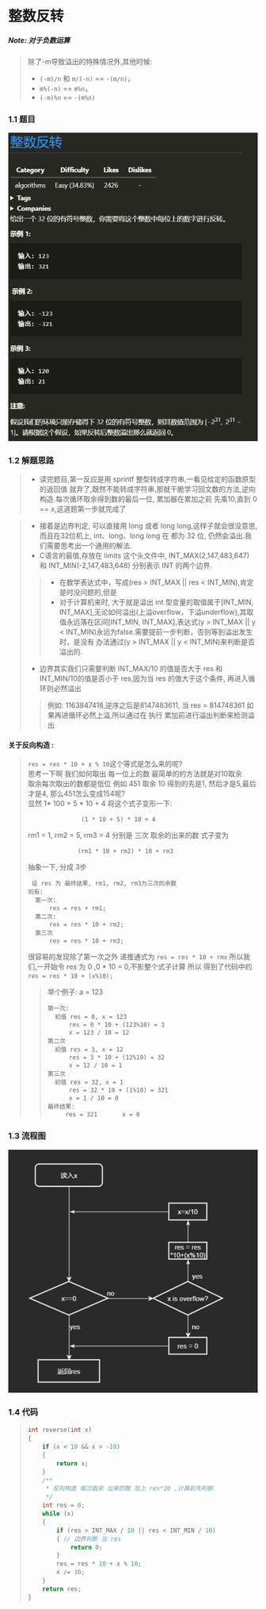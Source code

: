 # 整数反转
##### Note: 对于负数运算
>除了-m导致溢出的特殊情况外,其他时候:  
> -    `(-m)/n` 和 `m/(-n)` == `-(m/n)`，
> -    `m%(-n)` ==  `m%n`，
> -    `(-m)%n` == `-(m%n)`
### 1.1 题目
![alt](Question.png)

### 1.2 解题思路
>+   读完题目,第一反应是用 sprintf 整型转成字符串,一看见给定的函数原型的返回值  就弃了,既然不能转成字符串,那就干脆学习回文数的方法,逆向构造.每次循环取余得到数的最后一位, 累加器在累加之前 先乘10,直到 0 == x,这道题第一步就完成了
            
>+   接着是边界判定, 可以直接用 long 或者 long long,这样子就会很没意思,而且在32位机上, int、long、long long 在 都为 32 位, 仍然会溢出.我们需要思考出一个通用的解法.
>+   C语言的最值,存放在 limits 这个头文件中, INT_MAX(2,147,483,647) 和 INT_MIN(-2,147,483,648) 分别表示 INT 的两个边界.
>>+    在数学表达式中，写成(res > INT_MAX || res < INT_MIN),肯定是时没问题的,但是
>>+    对于计算机来时, 大于就是溢出 int 型变量的取值属于[INT_MIN, INT_MAX],无论如何溢出(上溢overflow，下溢underflow},其取值永远落在区间[INT_MIN, INT_MAX],表达式(y > INT_MAX || y < INT_MIN)永远为false.需要提前一步判断，否则等到溢出发生时，是没有
    办法通过(y > INT_MAX || y < INT_MIN)来判断是否溢出的.
>+  边界其实我们只需要判断 INT_MAX/10 的值是否大于 res 和 INT_MIN/10的值是否小于 res,因为当 res 的值大于这个条件, 再进入循环则必然溢出
>> 例如:
    1163847418,逆序之后是8147483611, 当 res = 814748361 如果再进循环必然上溢,所以通过在 执行 累加前进行溢出判断来检测溢出

#### 关于反向构造 :  
> ```res = res * 10 + x % 10```这个等式是怎么来的呢?  
> 思考一下啊 我们如何取出 每一位上的数 最简单的的方法就是对10取余  
> 取余每次取出的数都是低位 例如 451 取余 10 得到的先是1, 然后才是5,最后才是4, 那么451怎么变成154呢?  
> 显然 1* 100 + 5 * 10 + 4 将这个式子变形一下:  
> ```  
>                (1 * 10 + 5) * 10 + 4  
> ```
> rm1 = 1, rm2 = 5, rm3 = 4 分别是 三次 取余的出来的数 
> 式子变为
> ```
>               (rm1 * 10 + rm2) * 10 + rm3 
> ```
> 抽象一下, 分成 3步
> ``` 
>  设 res 为 最终结果, rm1, rm2, rm3为三次的余数
> 则有:
>   第一次:
>       res = res + rm1;
>   第二次:
>       res = res * 10 + rm2;
>   第三次
>       res = res * 10 + rm3;
> ```
> 很容易的发现除了第一次之外 递推通式为 ```res = res * 10 + rmx``` 所以我们,一开始令 res 为 0 ,0 * 10 = 0,不影整个式子计算
> 所以 得到了代码中的 ``` res = res * 10 + (x%10);```
>> 举个例子: a = 123
>> ```
>> 第一次:
>>   初值 res = 0, x = 123
>>       res = 0 * 10 + (123%10) = 3
>>       x = 123 / 10 = 12
>> 第二次
>>   初值 res = 3, x = 12
>>       res = 3 * 10 + (12%10) = 32
>>       x = 12 / 10 = 1
>> 第三次
>>   初值 res = 32, x = 1
>>       res = 32 * 10 + (1%10) = 321
>>       x = 1 / 10 = 0
>> 最终结果:
>>      res = 321       x = 0
>> ```
> 
    

### 1.3 流程图
![alt 属性文本](flow7.jpg)
<!-- ```flow
st=>start: 开始
cond1=>condition: res > MAX
cond2=>condition: x == 0
op1=>operation: res = 0
op3=>operation: res = res / 10
op2=>operation: res = res * 10 + res % 10
e=>end: 返回res

st->cond2
cond2(yes)->e
cond2(no)->cond1
cond1(no)->op2(right)->op3(right)->cond2
cond1(yes)->op1(left)->e
``` -->
### 1.4 代码
> ```c
> int reverse(int x)
> {
>     if (x < 10 && x > -10)
>     {
>         return x;
>     }
>     /**
>      * 反向构造 每次取余 出来的数 加上 res*10 ,计算前先判断
>      */
>     int res = 0;
>     while (x)
>     {
>         if (res > INT_MAX / 10 || res < INT_MIN / 10)
>         { // 边界判断 当 res
>             return 0;
>         }
>         res = res * 10 + x % 10;
>         x /= 10;
>     }
>     return res;
> }
> ```
